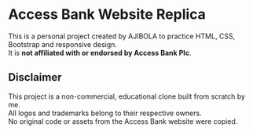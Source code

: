 # Access Bank Website Replica  

This is a personal project created by AJIBOLA to practice HTML, CSS, Bootstrap and responsive design.  
It is **not affiliated with or endorsed by Access Bank Plc**.

## Disclaimer  
This project is a non-commercial, educational clone built from scratch by me.  
All logos and trademarks belong to their respective owners.  
No original code or assets from the Access Bank website were copied.
